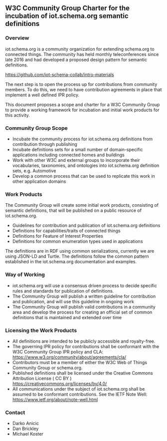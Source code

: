 ## W3C Community Group Charter for the incubation of iot.schema.org semantic definitions

### Overview

iot.schema.org is a community organization for extending schema.org to connected things. The community has held monthly teleconferences since late 2016 and had developed a proposed design pattern for semantic definitions.

https://github.com/iot-schema-collab/intro-materials

The next step is to open the process up for contributions from community members. To do this, we need to have contribution agreements in place that implement a well defined IPR policy.

This document proposes a scope and charter for a W3C Community Group to provide a working framework for incubation and initial work products for this activity.

### Community Group Scope
- Incubate the community process for iot.schema.org definitions from contribution through publishing
- Incubate definitions sets for  a small number of domain-specific applications including connected homes and buildings
- Work with other W3C and external groups to incorporate their vocabularies, taxonomies, and ontologies into iot.schema.org definition sets, e.g. Automotive
- Develop a common process that can be used to replicate this work in other application domains

### Work Products
The Community Group will create some initial work products, consisting of semantic definitions, that will be published on a public resource of iot.schema.org. 
- Guidelines for contribution and publication of iot.schema.org definitions
- Definitions for capabilities/traits of connected things
- Definitions for Feature of Interest Properties
- Definitions for common enumeration types used in applications

The definitions are in RDF using common serializations, currently we are using JSON-LD and Turtle. The definitions follow the common pattern established in the  iot.schema.org documentation and examples.

### Way of Working
- iot.schema.org will use a consensus driven process to decide specific rules and standards for publication of definitions. 
- The Community Group will publish a written guideline for contribution and publication, and will use this guideline in ongoing work
- The Community Group will publish valid contributions in a community area and develop the process for creating an official set of common definitions that is maintained and extended over time

### Licensing the Work Products
- All definitions are intended to be publicly accessible and royalty-free. 
- The governing IPR policy for contributions shall be conformant with the W3C Community Group IPR policy and CLA: https://www.w3.org/community/about/agreements/cla/
- Contributors must be a member of either the W3C Web of Things Community Group or schema.org.
- Published definitions shall be licensed under the Creative Commons Attribution License ( CC BY ) https://creativecommons.org/licenses/by/4.0/
- All communications under the subject of iot.schema.org shall be assumed to be conformant contributions. See the IETF Note Well:
https://www.ietf.org/about/note-well.html

### Contact

- Darko Anicic
- Dan Brickley
- Michael Koster
